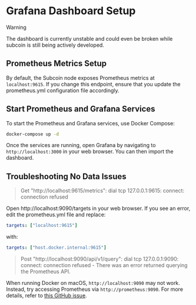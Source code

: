 # Grafana Dashboard Setup

> [!WARNING]
>
> The dashboard is currently unstable and could even be broken while subcoin is still being actively developed. 

## Prometheus Metrics Setup

By default, the Subcoin node exposes Prometheus metrics at `localhost:9615`. If you change this endpoint, ensure that you update the prometheus.yml configuration file accordingly.

## Start Prometheus and Grafana Services

To start the Prometheus and Grafana services, use Docker Compose:

```bash
docker-compose up -d
```

Once the services are running, open Grafana by navigating to `http://localhost:3000` in your web browser. You can then import the dashboard.

## Troubleshooting No Data Issues

> Get "http://localhost:9615/metrics": dial tcp 127.0.0.1:9615: connect: connection refused

Open http://localhost:9090/targets in your web browser. If you see an error, edit the prometheus.yml file and replace:

```yml
targets: ["localhost:9615"]
```

with:

```yml
targets: ["host.docker.internal:9615"]
```

> Post "http://localhost:9090/api/v1/query": dial tcp 127.0.0.1:9090: connect: connection refused - There was an error returned querying the Prometheus API.

When running Docker on macOS, `http://localhost:9090` may not work. Instead, try accessing Prometheus via `http://prometheus:9090`. For more details, refer to [this GitHub issue](https://github.com/grafana/grafana/issues/46434).
